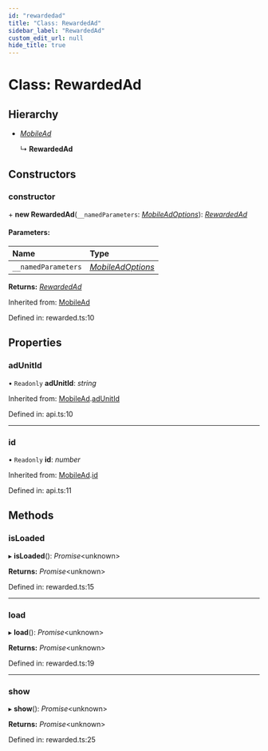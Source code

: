 ```yaml
---
id: "rewardedad"
title: "Class: RewardedAd"
sidebar_label: "RewardedAd"
custom_edit_url: null
hide_title: true
---
```


# Class: RewardedAd

## Hierarchy

* [*MobileAd*](mobilead.md)

  ↳ **RewardedAd**

## Constructors

### constructor

\+ **new RewardedAd**(`__namedParameters`: [*MobileAdOptions*](../index.md#mobileadoptions)): [*RewardedAd*](rewardedad.md)

#### Parameters:

Name | Type |
:------ | :------ |
`__namedParameters` | [*MobileAdOptions*](../index.md#mobileadoptions) |

**Returns:** [*RewardedAd*](rewardedad.md)

Inherited from: [MobileAd](mobilead.md)

Defined in: rewarded.ts:10

## Properties

### adUnitId

• `Readonly` **adUnitId**: *string*

Inherited from: [MobileAd](mobilead.md).[adUnitId](mobilead.md#adunitid)

Defined in: api.ts:10

___

### id

• `Readonly` **id**: *number*

Inherited from: [MobileAd](mobilead.md).[id](mobilead.md#id)

Defined in: api.ts:11

## Methods

### isLoaded

▸ **isLoaded**(): *Promise*<unknown\>

**Returns:** *Promise*<unknown\>

Defined in: rewarded.ts:15

___

### load

▸ **load**(): *Promise*<unknown\>

**Returns:** *Promise*<unknown\>

Defined in: rewarded.ts:19

___

### show

▸ **show**(): *Promise*<unknown\>

**Returns:** *Promise*<unknown\>

Defined in: rewarded.ts:25
